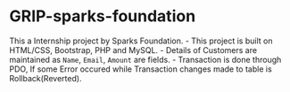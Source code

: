 # GRIP-sparks-foundation
This a Internship project by Sparks Foundation. - This project is built on HTML/CSS, Bootstrap, PHP and MySQL. - Details of Customers are maintained as `Name`, `Email`, `Amount` are fields. - Transaction is done through PDO, If some Error occured while Transaction changes made to table is Rollback(Reverted).  
